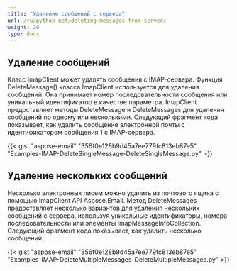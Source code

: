 ```yaml
---
title: "Удаление сообщений с сервера"
url: /ru/python-net/deleting-messages-from-server/
weight: 20
type: docs
---
```



## **Удаление сообщений**
Класс ImapClient может удалять сообщения с IMAP-сервера. Функция DeleteMessage() класса ImapClient используется для удаления сообщений. Она принимает номер последовательности сообщения или уникальный идентификатор в качестве параметра. ImapClient предоставляет методы DeleteMessage и DeleteMessages для удаления сообщений по одному или несколькими. Следующий фрагмент кода показывает, как удалить сообщение электронной почты с идентификатором сообщения 1 с IMAP-сервера.



{{< gist "aspose-email" "356f0e128b9d45a7ee779fc813eb87e5" "Examples-IMAP-DeleteSingleMessage-DeleteSingleMessage.py" >}}
## **Удаление нескольких сообщений**
Несколько электронных писем можно удалить из почтового ящика с помощью ImapClient API Aspose.Email. Метод DeleteMessages предоставляет несколько вариантов для удаления нескольких сообщений с сервера, используя уникальные идентификаторы, номера последовательности или элементы ImapMessageInfoCollection. Следующий фрагмент кода показывает, как удалить несколько сообщений.



{{< gist "aspose-email" "356f0e128b9d45a7ee779fc813eb87e5" "Examples-IMAP-DeleteMultipleMessages-DeleteMultipleMessages.py" >}}